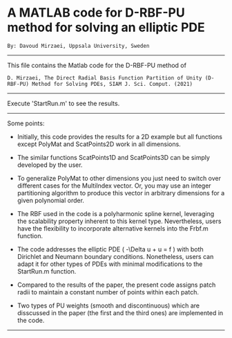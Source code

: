 # A MATLAB code for D-RBF-PU method for solving an elliptic PDE

    By: Davoud Mirzaei, Uppsala University, Sweden 

------------

This file contains the Matlab code for the D-RBF-PU method of
 
`D. Mirzaei, The Direct Radial Basis Function Partition of Unity (D-RBF-PU) Method for Solving PDEs, SIAM J. Sci. Comput. (2021)`

------------

Execute 'StartRun.m' to see the results.

------------
Some points: 

- Initially, this code provides the results for a 2D example but all functions except PolyMat and ScatPoints2D work in all dimensions. 

- The similar functions ScatPoints1D and ScatPoints3D can be simply developed by the user.

- To generalize PolyMat to other dimensions you just need to switch over different cases for the MultiIndex vector. Or, you may use an integer partitioning algorithm to produce this vector in arbitrary dimensions for a given polynomial order. 

- The RBF used in the code is a polyharmonic spline kernel, leveraging the scalability property inherent to this kernel type. Nevertheless, users have the flexibility to incorporate alternative kernels into the Frbf.m function.

- The code addresses the elliptic PDE \( -\Delta u + u = f \) with both Dirichlet and Neumann boundary conditions. Nonetheless, users can adapt it for other types of PDEs with minimal modifications to the StartRun.m function.  

- Compared to the results of the paper, the present code assigns patch radii to maintain a constant number of points within each patch.

- Two types of PU weights (smooth and discontinuous) which are disscussed in the paper (the first and the third ones) are implemented in the code.

------------
